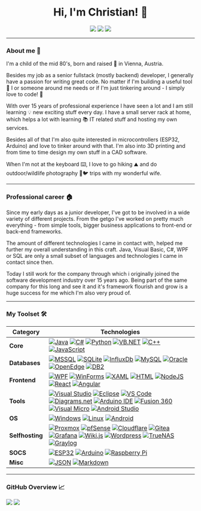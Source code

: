 <h1 align="center">Hi, I'm Christian! 👋</h1>

<!-- Links -->
<p align="center">
	<a href="https://www.xing.com/profile/Christian_Stangl084235"><img src="https://img.shields.io/badge/-Xing-006567?style=flat&logo=xing&logoColor=white&style=plastic" /></a>
  <a href="https://stackoverflow.com/users/19284187/gishan86"><img src="https://img.shields.io/badge/-Stackoverflow-f48225?style=flat&logo=Stackoverflow&logoColor=white&style=plastic" /></a>
  <a href="https://github.com/Gishan86"><img src="https://img.shields.io/badge/-Github-3a3a3a?style=flat&logo=GitHub&logoColor=white&style=plastic" /></a>
</p>

--------------

<!-- About me -->
<h3>About me 🧔</h3>
<p>
I'm a child of the mid 80's, born and raised 🍼 in Vienna, Austria.

Besides my job as a senior fullstack (mostly backend) developer, I generally have a passion for writing great code.
No matter if I'm building a useful tool 🔨 I or someone around me needs or if I'm just tinkering around - I simply love to code! 💖

With over 15 years of professional experience I have seen a lot and I am still learning 💡 new exciting stuff every day.
I have a small server rack at home, which helps a lot with learning 📚 IT related stuff and hosting my own services.
  
Besides all of that I'm also quite interested in microcontrollers (ESP32, Arduino) and love to tinker around with that.
I'm also into 3D printing and from time to time design my own stuff in a CAD software.

When I'm not at the keyboard ⌨️, I love to go hiking ⛰️ and do outdoor/wildlife photography 📸🐦 trips with my wonderful wife.
</p>

-------------

<!-- Professsional work -->
<h3>Professional career 🏠</h3>
<p>
Since my early days as a junior developer, I've got to be involved in a wide variety of different projects.
From the getgo I've worked on pretty much everything - from simple tools, bigger business applications to front-end or back-end frameworks.

The amount of different technologies I came in contact with, helped me further my overall understanding in this craft.
Java, Visual Basic, C#, WPF or SQL are only a small subset of languages and technologies I came in contact since then.

Today I still work for the company through which i originally joined the software development industry over 15 years ago.
Being part of the same company for this long and see it and it's framework flourish and grow is a huge success for me which I'm also very proud of.
</p>

-------------

<!-- My Capabilities -->
<h3>My Toolset 🛠️</h3>
<p>
  
| **Category** | **Technologies** | 
| - | - | 
|  **Core** | [![Java](https://img.shields.io/badge/Java--d4af37?logo=openjdk&style=plastic&labelColor=5382a1 "15+ years of professional experience")](https://openjdk.java.net) [![C#](https://img.shields.io/badge/C%23--d4af37?logo=csharp&style=plastic&labelColor=239120 "15+ years of professional experience")](https://docs.microsoft.com/dotnet/csharp) [![Python](https://img.shields.io/badge/Python--silver?logo=python&style=plastic&labelColor=1e4260&logoColor=FFFFFF "Mostly hobby projects")](https://www.python.org) [![VB.NET](https://img.shields.io/badge/VB.NET--silver?logo=dotnet&style=plastic&labelColor=9013FE "Used it professionally (a long time ago)")](https://docs.microsoft.com/en-us/dotnet/visual-basic/) [![C++](https://img.shields.io/badge/C%2B%2B--bf8970?logo=dotnet&style=plastic&labelColor=00599C "Hobby projects / Arduino)")](https://www.w3schools.com/CPP) [![JavaScript](https://img.shields.io/badge/JavaScript--bf8970?logo=javascript&style=plastic&labelColor=f7de1e&logoColor=FFFFFF "Hobby use (only a few times)")](https://www.w3schools.com/js/) |
|  **Databases** | [![MSSQL](https://img.shields.io/badge/MSSQL--d4af37?logo=microsoftsqlserver&style=plastic&labelColor=CC2927 "15+ years of professional experience (incl some administration)")](https://www.microsoft.com/sql-server) [![SQLite](https://img.shields.io/badge/SQLite--silver?logo=sqlite&style=plastic&labelColor=044a63 "Hobby projects")](https://www.sqlite.org) [![InfluxDb](https://img.shields.io/badge/InfluxDb--silver?logo=influxdb&style=plastic&labelColor=030a29&logoColor=FFFFFF "Hobby projects")](https://www.influxdata.com) [![MySQL](https://img.shields.io/badge/MySQL--silver?logo=mysql&style=plastic&labelColor=00728b&logoColor=FFFFFF "Hobby projects")](https://www.mysql.com)  [![Oracle](https://img.shields.io/badge/Oracle--bf8970?logo=oracle&style=plastic&labelColor=cc5c4b "Some professional use")](https://www.oracle.com) [![OpenEdge](https://img.shields.io/badge/OpenEdge--bf8970?logo=progress&style=plastic&labelColor=5ce500&logoColor=FFFFFF "Some professional use")](https://www.progress.com/openedge) [![DB2](https://img.shields.io/badge/DB2--bf8970?logo=ibm&style=plastic&labelColor=052FAD "Used it professionally (a long time ago)")](https://www.ibm.com/products/db2-database) |
|  **Frontend** | [![WPF](https://img.shields.io/badge/WPF--d4af37?logo=windows&style=plastic&labelColor=1e9ef4 "Professionally and hobby")](https://docs.microsoft.com/en-us/dotnet/desktop/wpf) [![WinForms](https://img.shields.io/badge/WinForms--silver?logo=windows&style=plastic&labelColor=1e9ef4 "Professional use (a long time ago)")](https://docs.microsoft.com/en-us/dotnet/desktop/winforms/) [![XAML](https://img.shields.io/badge/XAML--silver?logo=xaml&style=plastic&labelColor=0C54C2&logoColor=FFFFFF "Professional and hobby projects")](https://docs.microsoft.com/dotnet/desktop/wpf/xaml) [![HTML](https://img.shields.io/badge/Html--silver?logo=html5&style=plastic&labelColor=67b7d6&logoColor=FFFFFF "Mostly hobby projects")](https://www.w3schools.com/html) [![NodeJS](https://img.shields.io/badge/NodeJS--bf8970?logo=nodedotjs&style=plastic&labelColor=6da55f&logoColor=FFFFFF "Some hobby use")](https://nodejs.org) [![React](https://img.shields.io/badge/React--bf8970?logo=react&style=plastic&labelColor=61dafb&logoColor=FFFFFF "Some hobby use")](https://reactjs.org) [![Angular](https://img.shields.io/badge/Angular--bf8970?logo=angular&style=plastic&labelColor=dd0030&logoColor=FFFFFF "Some hobby use")](https://angular.io) |
|  **Tools** | [![Visual Studio](https://img.shields.io/badge/Visual%20Studio--d4af37?logo=visualstudio&style=plastic&labelColor=9013FE&logoColor=FFFFFF "My favorite environment")](https://visualstudio.com) [![Eclipse](https://img.shields.io/badge/Eclipse--d4af37?logo=eclipse&style=plastic&labelColor=433481&logoColor=FFFFFF "15+ years of professional experience")](https://www.eclipse.org) [![VS Code](https://img.shields.io/badge/VS%20Code--d4af37?logo=visualstudiocode&style=plastic&labelColor=9013FE&logoColor=FFFFFF "My second favorite environment")](https://code.visualstudio.com) [![Diagrams.net](https://img.shields.io/badge/Diagrams.net--d4af37?logo=visualstudio&style=plastic&labelColor=f08605&logoColor=FFFFFF "Documentation for hobby and professional projects")](https://www.diagrams.net) [![Arduino IDE](https://img.shields.io/badge/Arduino%20IDE--silver?logo=arduino&style=plastic&labelColor=008284&logoColor=FFFFFF "Hobby projects")](https://www.arduino.cc/en/software) [![Fusion 360](https://img.shields.io/badge/Fusion%20360--silver?logo=androidstudio&style=plastic&labelColor=d1802f&logoColor=FFFFFF "Hobby projects (3D printing)")](https://www.autodesk.de/products/fusion-360) [![Visual Micro](https://img.shields.io/badge/Visual%20Micro--bf8970?logo=visualstudio&style=plastic&labelColor=85be43&logoColor=FFFFFF "Hobby projects")](https://www.visualmicro.com) [![Android Studio](https://img.shields.io/badge/Android%20Studio--bf8970?logo=androidstudio&style=plastic&labelColor=3ddc85&logoColor=FFFFFF "Some hobby projects")](https://developer.android.com/studio) |
|  **OS** | [![Windows](https://img.shields.io/badge/Windows--d4af37?logo=windows&style=plastic&labelColor=1e9ef4&logoColor=FFFFFF "User ever since Windows 3.11")](https://www.microsoft.com/windows) [![Linux](https://img.shields.io/badge/Linux--silver?logo=linux&style=plastic&labelColor=185886&logoColor=FFFFFF "Started using Debian & Ubuntu in my homelab in 2019")](https://www.linux.org) [![Android](https://img.shields.io/badge/Android--silver?logo=android&style=plastic&labelColor=9fbe37&logoColor=FFFFFF "Except once I exclusively had Android phones in the past")](https://www.android.com) |
|  **Selfhosting** | [![Proxmox](https://img.shields.io/static/v1?label=&message=Proxmox&color=e56f00&logo=proxmox&logoColor=FFFFFF&style=plastic "Hypervisor in my homelab (Debian based)")](https://www.proxmox.com) [![pfSense](https://img.shields.io/static/v1?label=&message=pfSense&color=070263&logo=pfsense&logoColor=FFFFFF&style=plastic "Router/Firewall in my homelab")](https://www.pfsense.org) [![Cloudflare](https://img.shields.io/static/v1?label=&message=Cloudflare&color=F38020&logo=cloudflare&logoColor=FFFFFF&style=plastic "DNS provider")](https://www.cloudflare.com) [![Gitea](https://img.shields.io/static/v1?label=&message=Gitea&color=609926&logo=gitea&logoColor=FFFFFF&style=plastic "Basis for my selfhosted Git repository")](https://gitea.io) [![Grafana](https://img.shields.io/static/v1?label=&message=Grafana&color=f2771f&logo=grafana&logoColor=FFFFFF&style=plastic "Homelab use")](https://grafana.com) [![Wiki.js](https://img.shields.io/static/v1?label=&message=Wiki.js&color=b7e0f7&logo=wikidotjs&logoColor=FFFFFF&style=plastic "Personal Knowledgebase and Documentation plattform in my homelab")](https://js.wiki) [![Wordpress](https://img.shields.io/static/v1?label=&message=Wordpress&color=0074aa&logo=wordpress&logoColor=FFFFFF&style=plastic "Some hobby use")](https://wordpress.org) [![TrueNAS](https://img.shields.io/static/v1?label=&message=TrueNAS&color=0095d5&logo=truenas&logoColor=FFFFFF&style=plastic "Some hobby use")](https://www.truenas.com) [![Graylog](https://img.shields.io/static/v1?label=&message=Graylog&color=FF3633&logo=graylog&logoColor=FFFFFF&style=plastic "Used it for some time in my homelab")](https://www.graylog.org) |
|  **SOCS** | [![ESP32](https://img.shields.io/static/v1?label=&message=ESP32&color=e7352c&logo=espressif&logoColor=FFFFFF&style=plastic "Hobby projects")](https://www.espressif.com/en/products/socs/esp32) [![Arduino](https://img.shields.io/static/v1?label=&message=Arduino&color=008284&logo=arduino&logoColor=FFFFFF&style=plastic "Hobby projects")](https://www.arduino.cc) [![Raspberry Pi](https://img.shields.io/static/v1?label=&message=Raspberry%20Pi&color=cd2356&logo=raspberrypi&logoColor=FFFFFF&style=plastic "Hobby projects")](https://www.raspberrypi.com) |
|  **Misc** | [![JSON](https://img.shields.io/static/v1?label=&message=JSON&color=424242&logo=json&logoColor=FFFFFF&style=plastic "Professional & hobby projects")](https://www.json.org/) [![Markdown](https://img.shields.io/static/v1?label=&message=Markdown&color=000000&logo=markdown&logoColor=FFFFFF&style=plastic "Hobby projects")](https://markdownguide.org) |
</p>

--------------

<h3>GitHub Overview 📈</h3>
<p>
  <img src="https://github-readme-stats.vercel.app/api/top-langs?username=Gishan86&theme=dark&hide_border=true&bg_color=00000000&title_color=C9D1D9&text_color=C9D1D9"/>
  <img src="https://github-readme-stats.vercel.app/api?username=Gishan86&show_icons=true&theme=dark&hide_border=true&bg_color=00000000&title_color=C9D1D9&text_color=C9D1D9"/>
</p>

<!--
Repo Highlights
<img src="https://github-readme-stats.vercel.app/api/pin/?username=zluvsand&repo=github_profile"/>

- 🔭 I’m currently working on 
- 🌱 I’m currently learning a lot of new tech stuff
- 💬 Ask me about ...
- 📫 How to reach me: ...
-->
